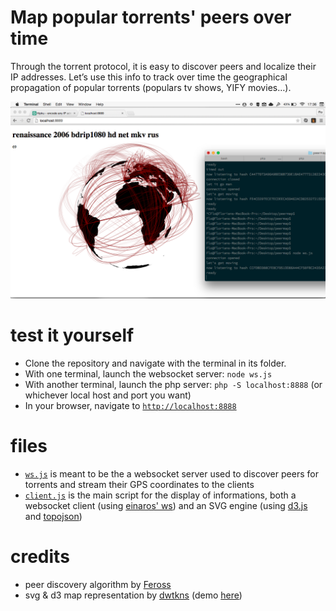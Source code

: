 Map popular torrents' peers over time
==============================

Through the torrent protocol, it is easy to discover peers and localize their IP addresses. Let’s use this info to track over time the geographical propagation of popular torrents (populars tv shows, YIFY movies…).

![Screen shot of the current prototype](https://github.com/Sheraff/torrent-propagation-visualizer/blob/master/ScreenShot.png)

# test it yourself
- Clone the repository and navigate with the terminal in its folder.
- With one terminal, launch the websocket server: `node ws.js`
- With another terminal, launch the php server: `php -S localhost:8888` (or whichever local host and port you want)
- In your browser, navigate to [`http://localhost:8888`](http://localhost:8888)

# files
- [`ws.js`](https://github.com/Sheraff/torrent-propagation-visualizer/blob/master/ws.js) is meant to be the a websocket server used to discover peers for torrents and stream their GPS coordinates to the clients
- [`client.js`](https://github.com/Sheraff/torrent-propagation-visualizer/blob/master/client.js) is the main script for the display of informations, both a websocket client (using [einaros' ws](https://github.com/einaros/ws)) and an SVG engine (using [d3.js](https://github.com/mbostock/d3) and [topojson](https://github.com/mbostock/topojson))

# credits
- peer discovery algorithm by [Feross](https://github.com/feross/bittorrent-dht)
- svg & d3 map representation by [dwtkns](https://gist.github.com/dwtkns/4973620) (demo [here](http://bl.ocks.org/dwtkns/4973620))

